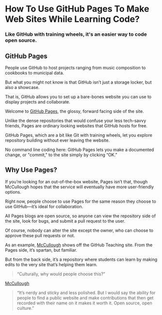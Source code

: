 # How To Use GitHub Pages To Make Web Sites While Learning Code?

### Like GitHub with training wheels, it's an easier way to code open source.

## GitHub Pages

People use GitHub to host projects ranging from music composition to cookbooks to municipal data.

But what you might not know is that GitHub isn’t just a storage locker, but also a showcase.

That is, GitHub allows you to set up a bare-bones website you can use to display projects and collaborate.

Welcome to [GitHub Pages](https://pages.github.com/), the glossy, forward facing side of the site.

Unlike the dense repositories that would confuse your less tech-savvy friends, Pages are ordinary looking websites that GitHub hosts for free.

GitHub Pages, which are a bit like Git with training wheels, let you explore repository building without ever leaving the website.

No command line coding here: GitHub Pages lets you make a documented change, or "commit," to the site simply by clicking “OK.”

## Why Use Pages?

If you’re looking for an out-of-the-box website, Pages isn’t that, though McCullough hopes that the service will eventually have more user-friendly options. 

Right now, people choose to use Pages for the same reason they choose to use GitHub—it’s ideal for collaboration.

All Pages blogs are open source, so anyone can view the repository side of the site, look for bugs, and submit a pull request to the user.

Of course, nobody can alter the site except the owner, who can choose to approve these pull requests or not.

As an example, [McCullough](http://matthewjmccullough.com/) shows off the GitHub Teaching site. From the Pages side, it’s spartan, but familiar.

But from the back side, it’s a repository where students can learn by making edits to the very site that’s helping them learn.

> “Culturally, why would people choose this?”

[McCullough](http://matthewjmccullough.com/)

> “It’s nerdy and sticky and less polished. But I would say the ability for people to find a public website and make contributions that then get recorded with their name on it makes it worth it. Open source, open culture.”
